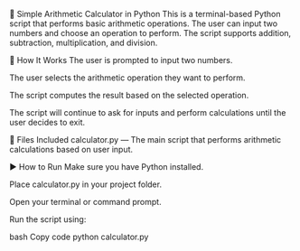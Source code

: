 🎯 Simple Arithmetic Calculator in Python
This is a terminal-based Python script that performs basic arithmetic operations. The user can input two numbers and choose an operation to perform. The script supports addition, subtraction, multiplication, and division.

📌 How It Works
The user is prompted to input two numbers.

The user selects the arithmetic operation they want to perform.

The script computes the result based on the selected operation.

The script will continue to ask for inputs and perform calculations until the user decides to exit.

📁 Files Included
calculator.py — The main script that performs arithmetic calculations based on user input.

▶️ How to Run
Make sure you have Python installed.

Place calculator.py in your project folder.

Open your terminal or command prompt.

Run the script using:

bash
Copy code
python calculator.py
